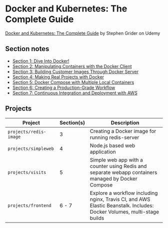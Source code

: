 # Docker and Kubernetes: The Complete Guide

[Docker and Kubernetes: The Complete Guide](https://www.udemy.com/course/docker-and-kubernetes-the-complete-guide/) by Stephen Grider on Udemy

## Section notes

* [Section 1: Dive Into Docker!](sections/section-01.md)
* [Section 2: Manipulating Containers with the Docker Client](sections/section-02.md)
* [Section 3: Building Customer Images Through Docker Server](sections/section-03.md)
* [Section 4: Making Real Projects with Docker](sections/section-04.md)
* [Section 5: Docker Compose with Multiple Local Containers](sections/section-05.md)
* [Section 6: Creating a Production-Grade Workflow](sections/section-06.md)
* [Section 7: Continuous Integration and Deployment with AWS](sections/section-07.md)

## Projects

| Project | Section(s) | Description |
| ------- | ---------- | ----------- |
| `projects/redis-image` | 3 | Creating a Docker image for running redis-server |
| `projects/simpleweb` | 4 | Node.js based web application |
| `projects/visits` | 5 | Simple web app with a counter using Redis and separate webapp containers managed by Docker Compose |
| `projects/frontend` | 6 - 7 | Explore a workflow including nginx, Travis CI, and AWS Elastic Beanstalk. Includes: Docker Volumes, multi-stage builds |

